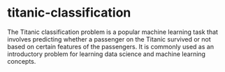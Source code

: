 # titanic-classification
The Titanic classification problem is a popular machine learning task that involves predicting whether a passenger on the Titanic survived or not based on certain features of the passengers. It is commonly used as an introductory problem for learning data science and machine learning concepts.
